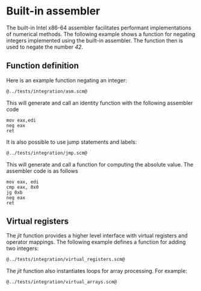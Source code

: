 # Built-in assembler

The built-in Intel x86-64 assembler facilitates performant implementations of numerical methods.
The following example shows a function for negating integers implemented using the built-in assembler.
The function then is used to negate the number *42*.

## Function definition

Here is an example function negating an integer:

```Scheme
@../tests/integration/asm.scm@
```

This will generate and call an identity function with the following assembler code

```Assembler
mov eax,edi
neg eax
ret
```

It is also possible to use jump statements and labels:

```Scheme
@../tests/integration/jmp.scm@
```

This will generate and call a function for computing the absolute value. The assembler code is as follows

```Assembler
mov eax, edi
cmp eax, 0x0
jg 0xb
neg eax
ret
```

## Virtual registers

The *jit* function provides a higher level interface with virtual registers and operator mappings.
The following example defines a function for adding two integers:

```Scheme
@../tests/integration/virtual_registers.scm@
```

The *jit* function also instantiates loops for array processing. For example:

```Scheme
@../tests/integration/virtual_arrays.scm@
```
